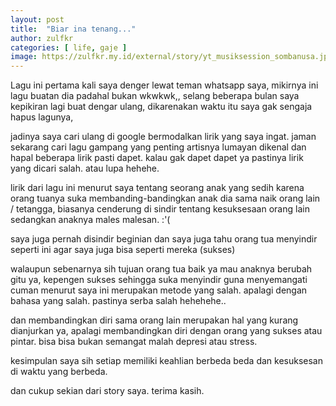 ```yaml
---
layout: post
title:  "Biar ina tenang..."
author: zulfkr
categories: [ life, gaje ]
image: https://zulfkr.my.id/external/story/yt_musiksession_sombanusa.jpg
---
```


Lagu ini pertama kali saya denger lewat teman whatsapp saya, mikirnya ini lagu buatan dia padahal bukan wkwkwk,, selang beberapa bulan saya kepikiran lagi buat dengar ulang, dikarenakan waktu itu saya gak sengaja hapus lagunya, 

jadinya saya cari ulang di google bermodalkan lirik yang saya ingat. jaman sekarang cari lagu gampang yang penting artisnya lumayan dikenal dan hapal beberapa lirik pasti dapet. kalau gak dapet dapet ya pastinya lirik yang dicari salah. atau lupa hehehe.

lirik dari lagu ini menurut saya tentang seorang anak yang sedih karena orang tuanya suka membanding-bandingkan anak dia sama naik orang lain / tetangga, biasanya cenderung di sindir tentang kesuksesaan orang lain sedangkan anaknya males malesan. :'( 

saya juga pernah disindir beginian dan saya juga tahu orang tua menyindir seperti ini agar saya juga bisa seperti mereka (sukses)

walaupun sebenarnya sih tujuan orang tua baik ya mau anaknya berubah gitu ya, kepengen sukses sehingga suka menyindir guna menyemangati cuman menurut saya ini merupakan metode yang salah. apalagi dengan bahasa yang salah. pastinya serba salah hehehehe..

dan membandingkan diri sama orang lain merupakan hal yang kurang dianjurkan ya, apalagi membandingkan diri dengan orang yang sukses atau pintar. bisa bisa bukan semangat malah depresi atau stress.

kesimpulan saya sih setiap memiliki keahlian berbeda beda dan kesuksesan di waktu yang berbeda.

dan cukup sekian dari story saya.
terima kasih.
